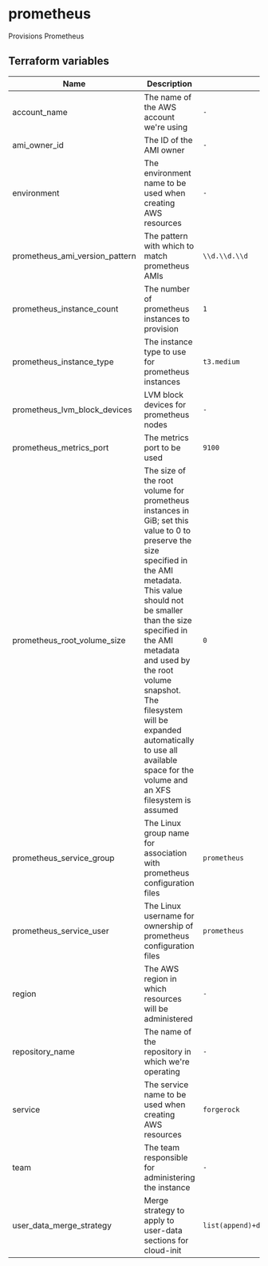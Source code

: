 # prometheus

Provisions Prometheus

## Terraform variables

| Name                           | Description                                                                                                                                                                                                                                                                                                                                                                      | Default                                  | Example                                                                                                                                                    | Notes        |
| ------------------------------ | -------------------------------------------------------------------------------------------------------------------------------------------------------------------------------------------------------------------------------------------------------------------------------------------------------------------------------------------------------------------------------- | ---------------------------------------- | ---------------------------------------------------------------------------------------------------------------------------------------------------------- | ------------ |
| account_name                   | The name of the AWS account we're using                                                                                                                                                                                                                                                                                                                                          | `-`                                      | `development`                                                                                                                                              | -            |
| ami_owner_id                   | The ID of the AMI owner                                                                                                                                                                                                                                                                                                                                                          | `-`                                      | `12345`                                                                                                                                                    | -            |
| environment                    | The environment name to be used when creating AWS resources                                                                                                                                                                                                                                                                                                                      | `-`                                      | `my_environment`                                                                                                                                           | -            |
| prometheus_ami_version_pattern | The pattern with which to match prometheus AMIs                                                                                                                                                                                                                                                                                                                                  | `\\d.\\d.\\d`                            | `1.2.3`                                                                                                                                                    | -            |
| prometheus_instance_count      | The number of prometheus instances to provision                                                                                                                                                                                                                                                                                                                                  | `1`                                      | `-`                                                                                                                                                        | -            |
| prometheus_instance_type       | The instance type to use for prometheus instances                                                                                                                                                                                                                                                                                                                                | `t3.medium`                              | `t3.large`                                                                                                                                                 | -            |
| prometheus_lvm_block_devices   | LVM block devices for prometheus nodes                                                                                                                                                                                                                                                                                                                                           | `-`                                      | `[{aws_volume_size_gb: "10",filesystem_resize_tool: "xfs_growfs",lvm_logical_volume_device_node: "/dev/abc",lvm_physical_volume_device_node: "/dev/def"}]` | -            |
| prometheus_metrics_port        | The metrics port to be used                                                                                                                                                                                                                                                                                                                                                      | `9100`                                   | `-`                                                                                                                                                        | -            |
| prometheus_root_volume_size    | The size of the root volume for prometheus instances in GiB; set this value to 0 to preserve the size specified in the AMI metadata. This value should not be smaller than the size specified in the AMI metadata and used by the root volume snapshot. The filesystem will be expanded automatically to use all available space for the volume and an XFS filesystem is assumed | `0`                                      | `-`                                                                                                                                                        | -            |
| prometheus_service_group       | The Linux group name for association with prometheus configuration files                                                                                                                                                                                                                                                                                                         | `prometheus`                             | `my_group`                                                                                                                                                 | -            |
| prometheus_service_user        | The Linux username for ownership of prometheus configuration files                                                                                                                                                                                                                                                                                                               | `prometheus`                             | `my_user`                                                                                                                                                  | -            |
| region                         | The AWS region in which resources will be administered                                                                                                                                                                                                                                                                                                                           | `-`                                      | `eu-west-2`                                                                                                                                                | -            |
| repository_name                | The name of the repository in which we're operating                                                                                                                                                                                                                                                                                                                              | `-`                                      | `forgerock-cloud-monitoring`                                                                                                                                            | `deprecated` |
| service                        | The service name to be used when creating AWS resources                                                                                                                                                                                                                                                                                                                          | `forgerock`                                | `-`                                                                                                                                                        | -            |
| team                           | The team responsible for administering the instance                                                                                                                                                                                                                                                                                                                              | `-`                                      | `platform`                                                                                                                                                 | -            |
| user_data_merge_strategy       | Merge strategy to apply to user-data sections for cloud-init                                                                                                                                                                                                                                                                                                                     | `list(append)+dict(recurse_array)+str()` | `-`                                                                                                                                                        | -            |
